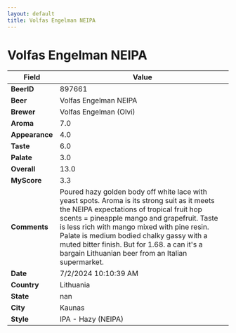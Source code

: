 ```yaml
---
layout: default
title: Volfas Engelman NEIPA
---
```


# Volfas Engelman NEIPA

| Field         | Value     |
|---------------|-----------|
| **BeerID** | 897661 |
| **Beer** | Volfas Engelman NEIPA |
| **Brewer** | Volfas Engelman (Olvi) |
| **Aroma** | 7.0 |
| **Appearance** | 4.0 |
| **Taste** | 6.0 |
| **Palate** | 3.0 |
| **Overall** | 13.0 |
| **MyScore** | 3.3 |
| **Comments** | Poured hazy golden body off white lace with yeast spots.  Aroma is its strong suit as it meets the NEIPA expectations of tropical fruit hop scents = pineapple mango and grapefruit. Taste is less rich with mango mixed with pine resin.  Palate is medium bodied chalky gassy with a muted bitter finish. But for 1.68. a can it's a bargain Lithuanian beer from an Italian supermarket.  |
| **Date** | 7/2/2024 10:10:39 AM |
| **Country** | Lithuania |
| **State** | nan |
| **City** | Kaunas |
| **Style** | IPA - Hazy (NEIPA) |
